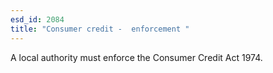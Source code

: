 ```yaml
---
esd_id: 2084
title: "Consumer credit -  enforcement "
---
```


A local authority must enforce the Consumer Credit Act 1974.

